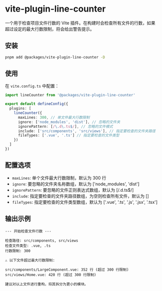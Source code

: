 # vite-plugin-line-counter

一个用于检查项目文件行数的 Vite 插件。在构建时会检查所有文件的行数，如果超过设定的最大行数限制，将会给出警告提示。

## 安装

```bash
pnpm add @packages/vite-plugin-line-counter -D
```

## 使用

在 `vite.config.ts` 中配置：

```typescript
import lineCounter from '@packages/vite-plugin-line-counter'

export default defineConfig({
  plugins: [
    lineCounter({
      maxLines: 300, // 单文件最大行数限制
      ignore: ['node_modules', 'dist'], // 忽略的文件夹
      ignorePattern: [/\.d\.ts$/], // 忽略的文件模式
      include: ['src/components', 'src/views'], // 指定要检查的文件夹路径
      fileTypes: ['.vue', '.ts'] // 指定要检查的文件类型
    })
  ]
})
```

## 配置选项

- `maxLines`: 单个文件最大行数限制，默认为 300 行
- `ignore`: 要忽略的文件夹名称数组，默认为 ['node_modules', 'dist']
- `ignorePattern`: 要忽略的文件正则表达式数组，默认为 [/\.d\.ts$/]
- `include`: 指定要检查的文件夹路径数组，为空则检查所有文件，默认为 []
- `fileTypes`: 指定要检查的文件类型数组，默认为 ['.vue', '.ts', '.js', '.jsx', '.tsx']

## 输出示例

```
--- 开始检查文件行数 ---

检查路径: src/components, src/views
检查文件类型: .vue, .ts
行数限制: 300

⚠️ 以下文件超过最大行数限制:

src/components/LargeComponent.vue: 352 行 (超过 300 行限制)
src/views/Home.vue: 420 行 (超过 300 行限制)

建议对以上文件进行重构，将其拆分为更小的模块。 
